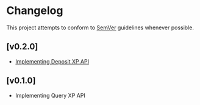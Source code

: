 # Changelog
This project attempts to conform to [SemVer](https://semver.org/) guidelines whenever possible.

## [v0.2.0]
* [Implementing Deposit XP API](https://github.com/Ubunfu/mc-xp-bank/pull/1)

## [v0.1.0]
* Implementing Query XP API